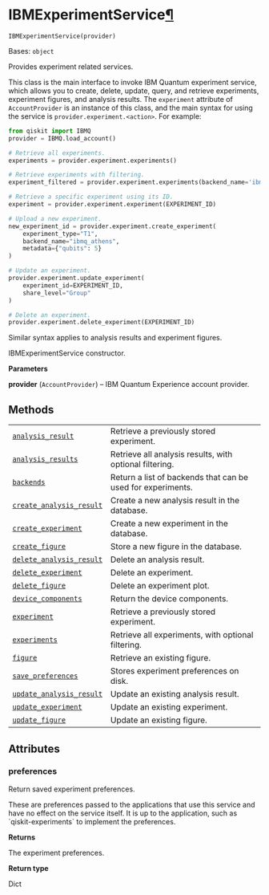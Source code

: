 # IBMExperimentService[¶](#ibmexperimentservice "Permalink to this headline")

<span id="undefined" />

`IBMExperimentService(provider)`

Bases: `object`

Provides experiment related services.

This class is the main interface to invoke IBM Quantum experiment service, which allows you to create, delete, update, query, and retrieve experiments, experiment figures, and analysis results. The `experiment` attribute of `AccountProvider` is an instance of this class, and the main syntax for using the service is `provider.experiment.<action>`. For example:

```python
from qiskit import IBMQ
provider = IBMQ.load_account()

# Retrieve all experiments.
experiments = provider.experiment.experiments()

# Retrieve experiments with filtering.
experiment_filtered = provider.experiment.experiments(backend_name='ibmq_athens')

# Retrieve a specific experiment using its ID.
experiment = provider.experiment.experiment(EXPERIMENT_ID)

# Upload a new experiment.
new_experiment_id = provider.experiment.create_experiment(
    experiment_type="T1",
    backend_name="ibmq_athens",
    metadata={"qubits": 5}
)

# Update an experiment.
provider.experiment.update_experiment(
    experiment_id=EXPERIMENT_ID,
    share_level="Group"
)

# Delete an experiment.
provider.experiment.delete_experiment(EXPERIMENT_ID)
```

Similar syntax applies to analysis results and experiment figures.

IBMExperimentService constructor.

**Parameters**

**provider** (`AccountProvider`) – IBM Quantum Experience account provider.

## Methods

|                                                                                                                                                                                                                                                                      |                                                             |
| -------------------------------------------------------------------------------------------------------------------------------------------------------------------------------------------------------------------------------------------------------------------- | ----------------------------------------------------------- |
| [`analysis_result`](qiskit.providers.ibmq.experiment.IBMExperimentService.analysis_result#qiskit.providers.ibmq.experiment.IBMExperimentService.analysis_result "qiskit.providers.ibmq.experiment.IBMExperimentService.analysis_result")                             | Retrieve a previously stored experiment.                    |
| [`analysis_results`](qiskit.providers.ibmq.experiment.IBMExperimentService.analysis_results#qiskit.providers.ibmq.experiment.IBMExperimentService.analysis_results "qiskit.providers.ibmq.experiment.IBMExperimentService.analysis_results")                         | Retrieve all analysis results, with optional filtering.     |
| [`backends`](qiskit.providers.ibmq.experiment.IBMExperimentService.backends#qiskit.providers.ibmq.experiment.IBMExperimentService.backends "qiskit.providers.ibmq.experiment.IBMExperimentService.backends")                                                         | Return a list of backends that can be used for experiments. |
| [`create_analysis_result`](qiskit.providers.ibmq.experiment.IBMExperimentService.create_analysis_result#qiskit.providers.ibmq.experiment.IBMExperimentService.create_analysis_result "qiskit.providers.ibmq.experiment.IBMExperimentService.create_analysis_result") | Create a new analysis result in the database.               |
| [`create_experiment`](qiskit.providers.ibmq.experiment.IBMExperimentService.create_experiment#qiskit.providers.ibmq.experiment.IBMExperimentService.create_experiment "qiskit.providers.ibmq.experiment.IBMExperimentService.create_experiment")                     | Create a new experiment in the database.                    |
| [`create_figure`](qiskit.providers.ibmq.experiment.IBMExperimentService.create_figure#qiskit.providers.ibmq.experiment.IBMExperimentService.create_figure "qiskit.providers.ibmq.experiment.IBMExperimentService.create_figure")                                     | Store a new figure in the database.                         |
| [`delete_analysis_result`](qiskit.providers.ibmq.experiment.IBMExperimentService.delete_analysis_result#qiskit.providers.ibmq.experiment.IBMExperimentService.delete_analysis_result "qiskit.providers.ibmq.experiment.IBMExperimentService.delete_analysis_result") | Delete an analysis result.                                  |
| [`delete_experiment`](qiskit.providers.ibmq.experiment.IBMExperimentService.delete_experiment#qiskit.providers.ibmq.experiment.IBMExperimentService.delete_experiment "qiskit.providers.ibmq.experiment.IBMExperimentService.delete_experiment")                     | Delete an experiment.                                       |
| [`delete_figure`](qiskit.providers.ibmq.experiment.IBMExperimentService.delete_figure#qiskit.providers.ibmq.experiment.IBMExperimentService.delete_figure "qiskit.providers.ibmq.experiment.IBMExperimentService.delete_figure")                                     | Delete an experiment plot.                                  |
| [`device_components`](qiskit.providers.ibmq.experiment.IBMExperimentService.device_components#qiskit.providers.ibmq.experiment.IBMExperimentService.device_components "qiskit.providers.ibmq.experiment.IBMExperimentService.device_components")                     | Return the device components.                               |
| [`experiment`](qiskit.providers.ibmq.experiment.IBMExperimentService.experiment#qiskit.providers.ibmq.experiment.IBMExperimentService.experiment "qiskit.providers.ibmq.experiment.IBMExperimentService.experiment")                                                 | Retrieve a previously stored experiment.                    |
| [`experiments`](qiskit.providers.ibmq.experiment.IBMExperimentService.experiments#qiskit.providers.ibmq.experiment.IBMExperimentService.experiments "qiskit.providers.ibmq.experiment.IBMExperimentService.experiments")                                             | Retrieve all experiments, with optional filtering.          |
| [`figure`](qiskit.providers.ibmq.experiment.IBMExperimentService.figure#qiskit.providers.ibmq.experiment.IBMExperimentService.figure "qiskit.providers.ibmq.experiment.IBMExperimentService.figure")                                                                 | Retrieve an existing figure.                                |
| [`save_preferences`](qiskit.providers.ibmq.experiment.IBMExperimentService.save_preferences#qiskit.providers.ibmq.experiment.IBMExperimentService.save_preferences "qiskit.providers.ibmq.experiment.IBMExperimentService.save_preferences")                         | Stores experiment preferences on disk.                      |
| [`update_analysis_result`](qiskit.providers.ibmq.experiment.IBMExperimentService.update_analysis_result#qiskit.providers.ibmq.experiment.IBMExperimentService.update_analysis_result "qiskit.providers.ibmq.experiment.IBMExperimentService.update_analysis_result") | Update an existing analysis result.                         |
| [`update_experiment`](qiskit.providers.ibmq.experiment.IBMExperimentService.update_experiment#qiskit.providers.ibmq.experiment.IBMExperimentService.update_experiment "qiskit.providers.ibmq.experiment.IBMExperimentService.update_experiment")                     | Update an existing experiment.                              |
| [`update_figure`](qiskit.providers.ibmq.experiment.IBMExperimentService.update_figure#qiskit.providers.ibmq.experiment.IBMExperimentService.update_figure "qiskit.providers.ibmq.experiment.IBMExperimentService.update_figure")                                     | Update an existing figure.                                  |

## Attributes

<span id="undefined" />

### preferences

Return saved experiment preferences.

<Admonition title="Note" type="note">
  These are preferences passed to the applications that use this service and have no effect on the service itself. It is up to the application, such as `qiskit-experiments` to implement the preferences.
</Admonition>

**Returns**

The experiment preferences.

**Return type**

Dict
